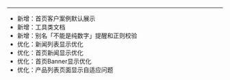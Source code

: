 
---

- 新增：首页客户案例默认展示
- 新增：工具类文档
- 新增：别名「不能是纯数字」提醒和正则校验
- 优化：新闻列表显示优化
- 优化：首页新闻显示优化
- 优化：首页Banner显示优化
- 优化：产品列表页面显示自适应问题

